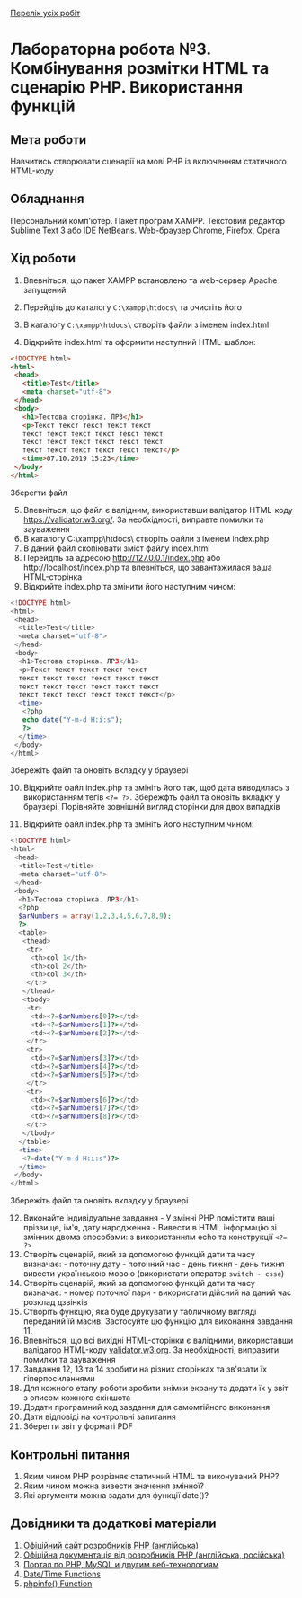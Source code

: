 [Перелік усіх робіт](README.md)

# Лабораторна робота №3. Комбінування розмітки HTML та сценарію PHP. Використання функцій

## Мета роботи

Навчитись створювати сценарії на мові РНР із включенням статичного HTML-коду

## Обладнання

Персональний комп'ютер. Пакет програм XAMPP. Текстовий редактор Sublime Text 3 або IDE NetBeans. Web-браузер Chrome, Firefox, Opera

## Хід роботи

1. Впевніться, що пакет XAMPP встановлено та web-сервер Apache запущений
2. Перейдіть до каталогу `C:\xampp\htdocs\` та очистіть його
3. В каталогу `C:\xampp\htdocs\` створіть файли з іменем index.html

4. Відкрийте index.html та оформити наступний HTML-шаблон:

```html
<!DOCTYPE html>
<html>
 <head>
   <title>Test</title>
   <meta charset="utf-8">
 </head>
 <body>
   <h1>Тестова сторінка. ЛР3</h1>
   <p>Текст текст текст текст текст 
   текст текст текст текст текст текст 
   текст текст текст текст текст текст 
   текст текст текст текст текст текст</p>
   <time>07.10.2019 15:23</time>
 </body>
</html>
```

Зберегти файл

5. Впевніться, що файл є валідним, використавши валідатор HTML-коду https://validator.w3.org/. За необхідності, виправте помилки та зауваження
6. В каталогу C:\xampp\htdocs\ створіть файли з іменем index.php
7. В даний файл скопіювати зміст файлу index.html
8. Перейдіть за адресою http://127.0.0.1/index.php або http://localhost/index.php та впевніться, що завантажилася ваша HTML-сторінка
9. Відкрийте index.php та змінити його наступним чином:
    
```php
<!DOCTYPE html>
<html>
 <head>
  <title>Test</title>
  <meta charset="utf-8">
 </head>
 <body>
  <h1>Тестова сторінка. ЛР3</h1>
  <p>Текст текст текст текст текст 
  текст текст текст текст текст текст 
  текст текст текст текст текст текст 
  текст текст текст текст текст текст</p>
  <time>
   <?php
   echo date("Y-m-d H:i:s");
   ?>
  </time>
 </body>
</html>
```

Збережіть файл та оновіть вкладку у браузері

10.   Відкрийте файл index.php та змініть його так, щоб дата виводилась з використанням теґів `<?= ?>`. Збережфть файл та оновіть вкладку у браузері. Порівняйте зовнішній вигляд сторінки для двох випадків

11.   Відкрийте файл index.php та змініть його наступним чином:

```php
<!DOCTYPE html>
<html>
 <head>
  <title>Test</title>
  <meta charset="utf-8">
 </head>
 <body>
  <h1>Тестова сторінка. ЛР3</h1>
  <?php
  $arNumbers = array(1,2,3,4,5,6,7,8,9);
  ?>
  <table>
   <thead>
    <tr>
     <th>col 1</th>
     <th>col 2</th>
     <th>col 3</th>
    </tr>
   </thead>
   <tbody>
    <tr>
     <td><?=$arNumbers[0]?></td>
     <td><?=$arNumbers[1]?></td>
     <td><?=$arNumbers[2]?></td>
    </tr>
    <tr>
     <td><?=$arNumbers[3]?></td>
     <td><?=$arNumbers[4]?></td>
     <td><?=$arNumbers[5]?></td>
    </tr>
    <tr>
     <td><?=$arNumbers[6]?></td>
     <td><?=$arNumbers[7]?></td>
     <td><?=$arNumbers[8]?></td>
    </tr>
   </tbody>
  </table>
  <time>
   <?=date("Y-m-d H:i:s")?>
  </time>
 </body>
</html>
```

Збережіть файл та оновіть вкладку у браузері

12.   Виконайте індивідуальне завдання
    - У змінні РНР помістити ваші прізвище, ім'я, дату народження
    - Вивести в HTML інформацію зі змінних двома способами: з використанням echo та конструкції `<?= ?>`
13.   Створіть сценарій, який за допомогою функцій дати та часу визначає:
    - поточну дату
    - поточний час
    - день тижня
    - день тижня вивести українською мовою (використати оператор `switch - csse`)
14.   Створіть сценарій, який за допомогою функцій дати та часу визначає:
    - номер поточної пари 
    - використати дійсний на даний час розклад дзвінків
15.   Створіть функцію, яка буде друкувати у табличному вигляді переданий їй масив. Застосуйте цю функцію для виконання завдання 11.
16.   Впевніться, що всі вихідні HTML-сторінки є валідними, використавши валідатор HTML-коду [validator.w3.org](https://validator.w3.org/). За необхідності, виправити помилки та зауваження
17.  Завдання 12, 13 та 14 зробити на різних сторінках та зв'язати їх гіперпосиланнями
18. Для кожного етапу роботи зробити знімки екрану та додати їх у звіт з описом кожного скіншота
19. Додати програмний код завдання для самомтійного виконання
20. Дати відповіді на контрольні запитання
21. Зберегти звіт у форматі PDF

## Контрольні питання
1. Яким чином РНР розрізняє статичний HTML та виконуваний PHP?
2. Яким чином можна вивести значення змінної?
3. Які аргументи можна задати для функції date()?

## Довідники та додаткові матеріали
1. [Офіційний сайт розробників PHP (англійська)](https://www.php.net/)
2. [Офіційна документація від розробників PHP (англійська, російська)](https://www.php.net/docs.php)
3. [Портал по PHP, MySQL и другим веб-технологиям](http://www.php.su/)
4. [Date/Time Functions](https://www.php.net/manual/en/ref.datetime.php)
5. [phpinfo() Function](https://www.php.net/manual/en/function.phpinfo.php)
